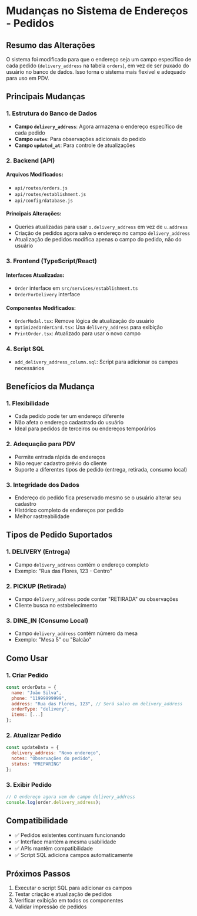 # Mudanças no Sistema de Endereços - Pedidos

## Resumo das Alterações

O sistema foi modificado para que o endereço seja um campo específico de cada pedido (`delivery_address` na tabela `orders`), em vez de ser puxado do usuário no banco de dados. Isso torna o sistema mais flexível e adequado para uso em PDV.

## Principais Mudanças

### 1. Estrutura do Banco de Dados

- **Campo `delivery_address`**: Agora armazena o endereço específico de cada pedido
- **Campo `notes`**: Para observações adicionais do pedido
- **Campo `updated_at`**: Para controle de atualizações

### 2. Backend (API)

#### Arquivos Modificados:
- `api/routes/orders.js`
- `api/routes/establishment.js`
- `api/config/database.js`

#### Principais Alterações:
- Queries atualizadas para usar `o.delivery_address` em vez de `u.address`
- Criação de pedidos agora salva o endereço no campo `delivery_address`
- Atualização de pedidos modifica apenas o campo do pedido, não do usuário

### 3. Frontend (TypeScript/React)

#### Interfaces Atualizadas:
- `Order` interface em `src/services/establishment.ts`
- `OrderForDelivery` interface

#### Componentes Modificados:
- `OrderModal.tsx`: Remove lógica de atualização do usuário
- `OptimizedOrderCard.tsx`: Usa `delivery_address` para exibição
- `PrintOrder.tsx`: Atualizado para usar o novo campo

### 4. Script SQL

- `add_delivery_address_column.sql`: Script para adicionar os campos necessários

## Benefícios da Mudança

### 1. Flexibilidade
- Cada pedido pode ter um endereço diferente
- Não afeta o endereço cadastrado do usuário
- Ideal para pedidos de terceiros ou endereços temporários

### 2. Adequação para PDV
- Permite entrada rápida de endereços
- Não requer cadastro prévio do cliente
- Suporte a diferentes tipos de pedido (entrega, retirada, consumo local)

### 3. Integridade dos Dados
- Endereço do pedido fica preservado mesmo se o usuário alterar seu cadastro
- Histórico completo de endereços por pedido
- Melhor rastreabilidade

## Tipos de Pedido Suportados

### 1. DELIVERY (Entrega)
- Campo `delivery_address` contém o endereço completo
- Exemplo: "Rua das Flores, 123 - Centro"

### 2. PICKUP (Retirada)
- Campo `delivery_address` pode conter "RETIRADA" ou observações
- Cliente busca no estabelecimento

### 3. DINE_IN (Consumo Local)
- Campo `delivery_address` contém número da mesa
- Exemplo: "Mesa 5" ou "Balcão"

## Como Usar

### 1. Criar Pedido
```javascript
const orderData = {
  name: "João Silva",
  phone: "11999999999",
  address: "Rua das Flores, 123", // Será salvo em delivery_address
  orderType: "delivery",
  items: [...]
};
```

### 2. Atualizar Pedido
```javascript
const updateData = {
  delivery_address: "Novo endereço",
  notes: "Observações do pedido",
  status: "PREPARING"
};
```

### 3. Exibir Pedido
```javascript
// O endereço agora vem do campo delivery_address
console.log(order.delivery_address);
```

## Compatibilidade

- ✅ Pedidos existentes continuam funcionando
- ✅ Interface mantém a mesma usabilidade
- ✅ APIs mantêm compatibilidade
- ✅ Script SQL adiciona campos automaticamente

## Próximos Passos

1. Executar o script SQL para adicionar os campos
2. Testar criação e atualização de pedidos
3. Verificar exibição em todos os componentes
4. Validar impressão de pedidos 